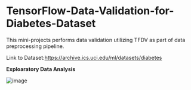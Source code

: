# TensorFlow-Data-Validation-for-Diabetes-Dataset

This mini-projects performs data validation utilizing TFDV as part of data preprocessing pipeline.

Link to Dataset:https://archive.ics.uci.edu/ml/datasets/diabetes

**Exploaratory Data Analysis**

![image](https://user-images.githubusercontent.com/69100847/177314445-0a802357-538c-4007-88dd-cf33fdecdd11.png)



